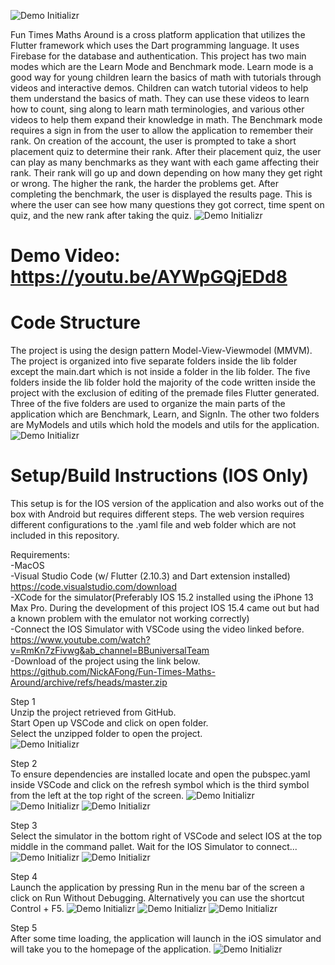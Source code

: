 ![Demo Initializr](GitHubImages/title.png)

Fun Times Maths Around is a cross platform application that utilizes the Flutter framework which uses the Dart programming language.  It uses Firebase for the database and authentication.  This project has two main modes which are the Learn Mode and Benchmark mode.  Learn mode is a good way for young children learn the basics of math with tutorials through videos and interactive demos. Children can watch tutorial videos to help them understand the basics of math. They can use these videos to learn how to count, sing along to learn math terminologies, and various other videos to help them expand their knowledge in math.  The Benchmark mode requires a sign in from the user to allow the application to remember their rank.  On creation of the account, the user is prompted to take a short placement quiz to determine their rank.  After their placement quiz, the user can play as many benchmarks as they want with each game affecting their rank.  Their rank will go up and down depending on how many they get right or wrong.  The higher the rank, the harder the problems get. After completing the benchmark, the user is displayed the results page.  This is where the user can see how many questions they got correct, time spent on quiz, and the new rank after taking the quiz.
![Demo Initializr](GitHubImages/2.png)


# Demo Video: https://youtu.be/AYWpGQjEDd8


# Code Structure
The project is using the design pattern Model-View-Viewmodel (MMVM).  The project is organized into five separate folders inside the lib folder except the main.dart which is not inside a folder in the lib folder.  The five folders inside the lib folder hold the majority of the code written inside the project with the exclusion of editing of the premade files Flutter generated.  Three of the five folders are used to organize the main parts of the application which are Benchmark, Learn, and SignIn.  The other two folders are MyModels and utils which hold the models and utils for the application.
![Demo Initializr](GitHubImages/1.png)


# Setup/Build Instructions (IOS Only)
This setup is for the IOS version of the application and also works out of the box with Android but requires different steps.  The web version requires different configurations to the .yaml file and web folder which are not included in this repository.

Requirements: <br/>
-MacOS <br/>
-Visual Studio Code (w/ Flutter (2.10.3) and Dart extension installed) <br/>
https://code.visualstudio.com/download <br/>
-XCode for the simulator(Preferably IOS 15.2 installed using the iPhone 13 Max Pro. During the development of this project IOS 15.4 came out but had a known problem with the emulator not working correctly) <br/>
-Connect the IOS Simulator with VSCode using the video linked before. <br/>
https://www.youtube.com/watch?v=RmKn7zFivwg&ab_channel=BBuniversalTeam <br/>
-Download of the project using the link below. <br/>
https://github.com/NickAFong/Fun-Times-Maths-Around/archive/refs/heads/master.zip


Step 1 <br/>
Unzip the project retrieved from GitHub. <br/>
Start Open up VSCode and click on open folder. <br/>
Select the unzipped folder to open the project. <br/>
![Demo Initializr](GitHubImages/3.png)

Step 2 <br/>
To ensure dependencies are installed locate and open the pubspec.yaml inside VSCode and click on the refresh symbol which is the third symbol from the left at the top right of the screen.
![Demo Initializr](GitHubImages/4.png)
![Demo Initializr](GitHubImages/5.png)
![Demo Initializr](GitHubImages/6.png)

Step 3 <br/>
Select the simulator in the bottom right of VSCode and select IOS at the top middle in the command pallet.  Wait for the IOS Simulator to connect... <br/>
![Demo Initializr](GitHubImages/7.png)
![Demo Initializr](GitHubImages/9.png)

Step 4 <br/>
Launch the application by pressing Run in the menu bar of the screen a click on Run Without Debugging.  Alternatively you can use the shortcut Control + F5.
![Demo Initializr](GitHubImages/10.png)
![Demo Initializr](GitHubImages/11.png)
![Demo Initializr](GitHubImages/12.png)

Step 5 <br/>
After some time loading, the application will launch in the iOS simulator and will take you to the homepage of the application.
![Demo Initializr](GitHubImages/13.png)



